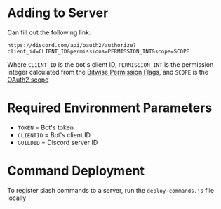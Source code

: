 # Adding to Server
Can fill out the following link:
```
https://discord.com/api/oauth2/authorize?client_id=CLIENT_ID&permissions=PERMISSION_INT&scope=SCOPE
```
Where `CLIENT_ID` is the bot's client ID,
`PERMISSION_INT` is the permission integer calculated from the [Bitwise Permission Flags](https://discord.com/developers/docs/topics/permissions#permissions-bitwise-permission-flags),
and `SCOPE` is the [OAuth2 scope](https://discord.com/developers/docs/topics/oauth2#shared-resources-oauth2-scopes)

# Required Environment Parameters
* `TOKEN` = Bot's token
* `CLIENTID` = Bot's client ID
* `GUILDID` = Discord server ID

# Command Deployment
To register slash commands to a server, run the `deploy-commands.js` file locally
